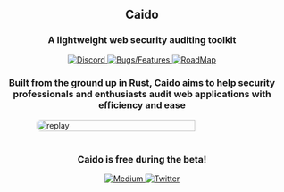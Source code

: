 <h2 align="middle">Caido</p>
<h3 align="middle">A lightweight web security auditing toolkit</h3>

<p align="center">
    <a href="https://discord.gg/KgGkkpKFaq">
        <img src="https://img.shields.io/badge/-Discord-7289DA?style=for-the-badge" alt="Discord">
    </a>
    <a href="https://github.com/caido/caido/issues">
        <img src="https://img.shields.io/badge/-Bugs%20%2F%20Features-a0213e?style=for-the-badge" alt="Bugs/Features">
    </a>
    <a href="https://github.com/caido/caido/projects/2">
        <img src="https://img.shields.io/badge/-RoadMap-daa04a?style=for-the-badge" alt="RoadMap">
    </a>
</p>

<h3 align="middle">Built from the ground up in Rust, Caido aims to help security professionals and enthusiasts audit web applications with efficiency and ease</h3>

<div style="display: flex; justify-content: center;">
  <img style="border-radius: 0.5em; width: 75%;" src="https://github.com/caido/caido/blob/main/assets/replay.png?raw=true" alt="replay" />
</div>

<br>

<h3 align="middle">Caido is free during the beta!</h3>

<p align="center">
    <a href="https://medium.com/@caido">
        <img src="https://img.shields.io/badge/-Medium-03a87c?style=for-the-badge" alt="Medium">
    </a>
    <a href="https://twitter.com/CaidoIO">
        <img src="https://img.shields.io/badge/-Twitter-00aced?style=for-the-badge" alt="Twitter">
    </a>
</p>
